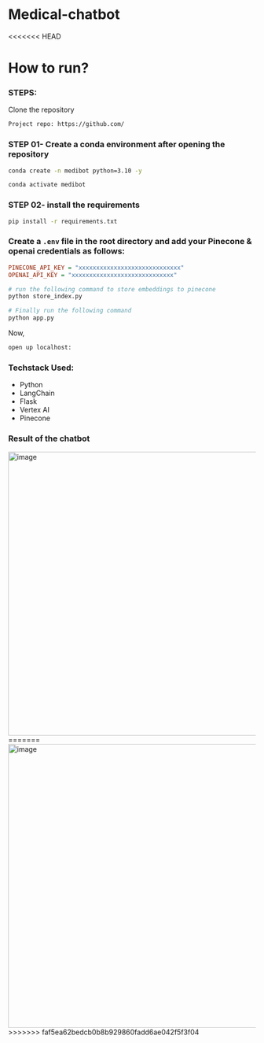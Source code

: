 # Medical-chatbot
<<<<<<< HEAD
# How to run?
### STEPS:

Clone the repository

```bash
Project repo: https://github.com/
```
### STEP 01- Create a conda environment after opening the repository

```bash
conda create -n medibot python=3.10 -y
```

```bash
conda activate medibot
```


### STEP 02- install the requirements
```bash
pip install -r requirements.txt
```


### Create a `.env` file in the root directory and add your Pinecone & openai credentials as follows:

```ini
PINECONE_API_KEY = "xxxxxxxxxxxxxxxxxxxxxxxxxxxxx"
OPENAI_API_KEY = "xxxxxxxxxxxxxxxxxxxxxxxxxxxxx"
```


```bash
# run the following command to store embeddings to pinecone
python store_index.py
```

```bash
# Finally run the following command
python app.py
```

Now,
```bash
open up localhost:
```


### Techstack Used:

- Python
- LangChain
- Flask
- Vertex AI
- Pinecone

### Result of the chatbot
<img width="732" height="577" alt="image" src="https://github.com/user-attachments/assets/8331a7a2-a5b7-4874-ae4b-8af9f84ad5f8" />
=======

<img width="732" height="577" alt="image" src="https://github.com/user-attachments/assets/8331a7a2-a5b7-4874-ae4b-8af9f84ad5f8" />
>>>>>>> faf5ea62bedcb0b8b929860fadd6ae042f5f3f04
